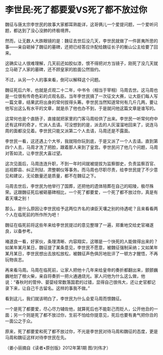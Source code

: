 # 李世民:死了都要爱VS死了都不放过你

魏征与唐太宗李世民的故事大家都耳熟能详，这哥俩儿一个爱提问题，一个爱听问题，都达到了没心没肺的终极境界。 

然而，让无数人大跌眼镜的是：魏征去世后没几天，李世民就做了一件匪夷所思的事——亲自砸掉了魏征的墓碑，还把已经答应许配给魏征长子的衡山公主给要了回来。 

这确实让人很难理解，几天前还如胶似漆，恨不得把对方当镜子，刚死了没几天就立马砸了人家的墓碑，还不顾皇家的脸面公然毁约。 

不过，从另一个人的事来看，倒可以解释这个问题。 

魏征死后六年，也就是贞观二十二年，中书令（相当于宰相）马周去世。这马周也是一位很有传奇色彩的贞观名臣。当年李世民搞了一次征文大赛，让大臣们每人写一篇文章，结果武将出身的常何拔得头筹。李世民当然知道常何有几斤几两，要让他写出这么有水平的文章，就是杀了他也办不到，于是就问他这篇文章是谁写的。 

这常何也是个直肠子，直接就把家里的门客马周给供了出来。李世民一听常何府中还有这样的奇才，忙派人去请。可没想到的是，派去的人灰溜溜地回来了，说连马周的面都没见着。李世民只能又派第二个人去请，马周还是不露面。 

李世民一看，这还遇上个大爷，我就陪你玩到底，于是又派了一个人去请。直到第四个人去，马周才洗了把脸，跟着那人来到了皇宫。李世民问了他几个问题，马周对答如流，让李世民大喜过望。 

这次见面后，马周连连升职，不到一年时间就被提拔为监察御史，负责监察百官、巡视郡县、纠正刑狱、肃整朝仪等事务。而马周也尽职尽责，给李世民提了不少意见和建议，无论数量还是质量，都不在魏征之下。 

马周去世后，李世民为他举行了国葬，还把他的遗体陪葬在自己的昭陵，极尽殊荣。这跟魏征死后被砸墓碑相比，一个死了都要爱，一个死了都不放过你，真是有着天壤之别！ 

那么，是什么原因让李世民给予这两位齐名的谏臣天壤之别的待遇呢？且来看看两个人在临死前的所作所为吧！ 

魏征在临死前将这些年来给李世民提过的意见整理了一遍，郑重地交给史官褚遂良，以备参考。 

褚遂良一看，好家伙，条理清晰、内容翔实，这哪是一个快死的人能做得出来的？如某年某月某日，魏征提了某条意见，李世民不愿意，被魏征强制采纳；又如某年某月某日，李世民想出去放松放松，被魏征声色俱厉地批评了一顿方才醒悟，不再玩物丧志。 

再来看马周。马周在临死前，让家人把他十几年来给皇帝的奏折都翻出来，颤颤巍巍地划了根火柴，亲自将奏折一把火通通烧光。家人问他为什么这么做，他说：“春秋时的管仲、晏婴经常数落国君的过错，显得自己很伟大，还让史官都记录下来，让自己千古留名。这样的事我不做。” 

看到这儿，我们就该明白了，李世民为什么会爱马周而恨魏征。 

一个是死了都要爱，尽心尽力辅佐他，就算死后也不能彰己而贬人，公开他丑的一面；另一个则是死了都不放过你，生前不怕给你提意见，死后也要有勇气把你丑的一面公之于众。 

原来，死了都要爱和死了都不放过你，不光是李世民对待马周和魏征的态度，更是马周和魏征这样对待李世民在先。 

（姜小丽摘自《读者•原创版》2012年第1期 图/刘伟才）